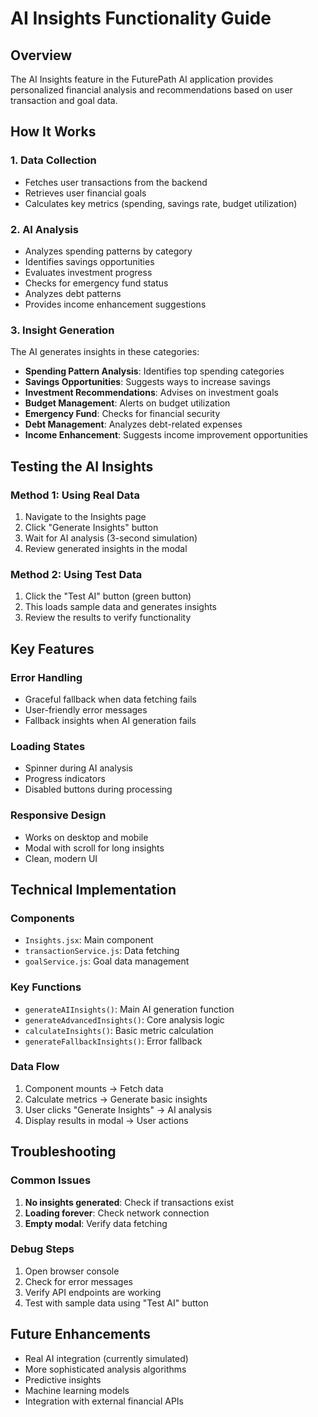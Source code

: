 # AI Insights Functionality Guide

## Overview
The AI Insights feature in the FuturePath AI application provides personalized financial analysis and recommendations based on user transaction and goal data.

## How It Works

### 1. Data Collection
- Fetches user transactions from the backend
- Retrieves user financial goals
- Calculates key metrics (spending, savings rate, budget utilization)

### 2. AI Analysis
- Analyzes spending patterns by category
- Identifies savings opportunities
- Evaluates investment progress
- Checks for emergency fund status
- Analyzes debt patterns
- Provides income enhancement suggestions

### 3. Insight Generation
The AI generates insights in these categories:
- **Spending Pattern Analysis**: Identifies top spending categories
- **Savings Opportunities**: Suggests ways to increase savings
- **Investment Recommendations**: Advises on investment goals
- **Budget Management**: Alerts on budget utilization
- **Emergency Fund**: Checks for financial security
- **Debt Management**: Analyzes debt-related expenses
- **Income Enhancement**: Suggests income improvement opportunities

## Testing the AI Insights

### Method 1: Using Real Data
1. Navigate to the Insights page
2. Click "Generate Insights" button
3. Wait for AI analysis (3-second simulation)
4. Review generated insights in the modal

### Method 2: Using Test Data
1. Click the "Test AI" button (green button)
2. This loads sample data and generates insights
3. Review the results to verify functionality

## Key Features

### Error Handling
- Graceful fallback when data fetching fails
- User-friendly error messages
- Fallback insights when AI generation fails

### Loading States
- Spinner during AI analysis
- Progress indicators
- Disabled buttons during processing

### Responsive Design
- Works on desktop and mobile
- Modal with scroll for long insights
- Clean, modern UI

## Technical Implementation

### Components
- `Insights.jsx`: Main component
- `transactionService.js`: Data fetching
- `goalService.js`: Goal data management

### Key Functions
- `generateAIInsights()`: Main AI generation function
- `generateAdvancedInsights()`: Core analysis logic
- `calculateInsights()`: Basic metric calculation
- `generateFallbackInsights()`: Error fallback

### Data Flow
1. Component mounts → Fetch data
2. Calculate metrics → Generate basic insights
3. User clicks "Generate Insights" → AI analysis
4. Display results in modal → User actions

## Troubleshooting

### Common Issues
1. **No insights generated**: Check if transactions exist
2. **Loading forever**: Check network connection
3. **Empty modal**: Verify data fetching

### Debug Steps
1. Open browser console
2. Check for error messages
3. Verify API endpoints are working
4. Test with sample data using "Test AI" button

## Future Enhancements
- Real AI integration (currently simulated)
- More sophisticated analysis algorithms
- Predictive insights
- Machine learning models
- Integration with external financial APIs 